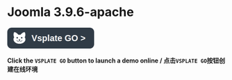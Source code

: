 # Joomla 3.9.6-apache

<a href="https://www.vsplate.com/?docker-compose=https://github.com/vsplate/dcenvs/joomla/3.9.6-apache"><img alt="VSPLATE GO" src="https://raw.githubusercontent.com/vsplate/images/master/vsgo_btn.png" width="200px"></a>

**Click the `VSPLATE GO` button to launch a demo online / 点击`VSPLATE GO`按钮创建在线环境**